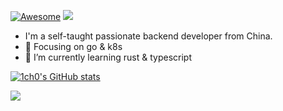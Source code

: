 
[![Awesome](https://awesome.re/badge.svg)](https://awesome.re)
[![](https://img.shields.io/badge/Golang-1E90FF?style=flat-square&logo=go&logoColor=white)](#)
<!-- ### Hi there 👋 -->
- I'm a self-taught passionate backend developer from China.
- :orange_book: Focusing on go & k8s
- 🌱 I’m currently learning rust & typescript

<!-- [![](https://img.shields.io/badge/bilibili-fb7299?style=flat-square&logo=Bilibili&logoColor=white)](#)
[![](https://img.shields.io/badge/-JavaScript-red?style=flat-square&logo=javascript&logoColor=white)](#)
[![](https://img.shields.io/badge/vue-4FC08D?style=flat-square&logo=Vue.js&logoColor=white)](#)
[![](https://img.shields.io/badge/react-61DAFB?style=flat-square&logo=react&logoColor=white)](#)
[![](https://img.shields.io/badge/golang-000000?style=flat-square&logo=jetbrains)](#) -->

[![1ch0's GitHub stats](https://github-readme-stats.vercel.app/api?username=1ch0&show_icons=true&count_private=true&theme=cobalt)](https://github.com/1ch0/github-readme-stats)
<!-- [![Top Langs](https://github-readme-stats.vercel.app/api/top-langs/?username=1ch0&layout=compact)](https://github.com/anuraghazra/github-readme-stats)-->


<!-- <img align="right" height="137px" src="https://github-readme-stats.vercel.app/api?username=1ch0&hide_title=true&hide_border=true&show_icons=true&include_all_commits=true&line_height=21&bg_color=0,EC6C6C,FFD479,FFFC79,73FA79&theme=graywhite&locale=cn" /> -->
<!-- <img align="right" width="150px" src="https://raw.githubusercontent.com/1ch0/Figure-bed/main/img/go1.jpg"> -->
<!-- <img align="right" width="150px" src="https://raw.githubusercontent.com/1ch0/Figure-bed/main/img/desktop1.jpg"> -->

<!-- <br/>
<img align="right" height="137px" src="https://github-readme-stats.vercel.app/api/top-langs/?username=1ch0&hide_title=true&hide_border=true&layout=compact&bg_color=0,73FA79,73FDFF,D783FF&theme=graywhite&locale=cn" /> -->

![](https://github-profile-summary-cards.vercel.app/api/cards/repos-per-language?username=1ch0&theme=github)
<!--![](https://github-profile-summary-cards.vercel.app/api/cards/profile-details?username=1ch0&theme=github)
![](https://github-profile-summary-cards.vercel.app/api/cards/most-commit-language?username=1ch0&theme=github)
![](https://github-profile-summary-cards.vercel.app/api/cards/stats?username=1ch0&theme=github)
![](https://github-profile-summary-cards.vercel.app/api/cards/productive-time?username=1ch0&theme=github)-->


<!--
**1ch0/1ch0** is a ✨ _special_ ✨ repository because its `README.md` (this file) appears on your GitHub profile.

Here are some ideas to get you started:

- 🔭 I’m currently working on ...
- 🌱 I’m currently learning ...
- 👯 I’m looking to collaborate on ...
- 🤔 I’m looking for help with ...
- 💬 Ask me about ...
- 📫 How to reach me: ...
- 😄 Pronouns: ...
- ⚡ Fun fact: ...
- :orange_book: Focusing on Go & PHP
- :hammer: Technology blogger
- :ram: Founder the PHP-Z
- :meat_on_bone: Meat lover
-->


<!-- <img align="right" src="https://github-readme-stats.vercel.app/api?username=1ch0&show_icons=true&icon_color=CE1D2D&text_color=718096&bg_color=ffffff&hide_title=true" /> -->

